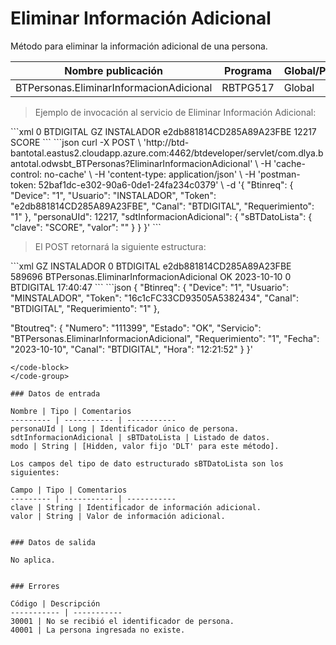 # Eliminar Información Adicional 

Método para eliminar la información adicional de una persona. 

Nombre publicación | Programa | Global/País 
--------- | ----------- | ----------- 
BTPersonas.EliminarInformacionAdicional | RBTPG517 | Global 

> Ejemplo de invocación al servicio de Eliminar Información Adicional: 

<code-group> 
<code-block title="XML" active> 
```xml 
<soapenv:Envelope xmlns:soapenv="http://schemas.xmlsoap.org/soap/envelope/" xmlns:bts="http://uy.com.dlya.bantotal/BTSOA/"> 
   <soapenv:Header/> 
   <soapenv:Body> 
      <bts:BTPersonas.EliminarInformacionAdicional> 
         <bts:Btinreq> 
            <bts:Requerimiento>0</bts:Requerimiento> 
            <bts:Canal>BTDIGITAL</bts:Canal> 
            <bts:Device>GZ</bts:Device> 
            <bts:Usuario>INSTALADOR</bts:Usuario> 
            <bts:Token>e2db881814CD285A89A23FBE</bts:Token> 
         </bts:Btinreq> 
         <bts:personaUId>12217</bts:personaUId> 
         <bts:sdtInformacionAdicional> 
            <bts:sBTDatoLista> 
               <bts:clave>SCORE</bts:clave> 
               <bts:valor></bts:valor> 
            </bts:sBTDatoLista> 
         </bts:sdtInformacionAdicional> 
      </bts:BTPersonas.EliminarInformacionAdicional> 
   </soapenv:Body> 
</soapenv:Envelope> 
``` 
</code-block> 

<code-block title="JSON"> 
```json 
curl -X POST \ 
	'http://btd-bantotal.eastus2.cloudapp.azure.com:4462/btdeveloper/servlet/com.dlya.bantotal.odwsbt_BTPersonas?EliminarInformacionAdicional' \ 
	-H 'cache-control: no-cache' \ 
	-H 'content-type: application/json' \ 
	-H 'postman-token: 52baf1dc-e302-90a6-0de1-24fa234c0379' \ 
	-d '{ 
	"Btinreq": { 
	  "Device": "1", 
	  "Usuario": "INSTALADOR", 
	  "Token": "e2db881814CD285A89A23FBE", 
	  "Canal": "BTDIGITAL", 
	  "Requerimiento": "1" 
	}, 
	"personaUId": 12217, 
        "sdtInformacionAdicional": { 
          "sBTDatoLista": { 
            "clave": "SCORE", 
            "valor": "" 
          } 
        } 
}' 
``` 
</code-block> 
</code-group> 

> El POST retornará la siguiente estructura: 

<code-group> 
<code-block title="XML" active> 
```xml 
<SOAP-ENV:Envelope xmlns:SOAP-ENV="http://schemas.xmlsoap.org/soap/envelope/" xmlns:xsd="http://www.w3.org/2001/XMLSchema" xmlns:SOAP-ENC="http://schemas.xmlsoap.org/soap/encoding/" xmlns:xsi="http://www.w3.org/2001/XMLSchema-instance"> 
   <SOAP-ENV:Body> 
      <BTPersonas.EliminarInformacionAdicionalResponse xmlns="http://uy.com.dlya.bantotal/BTSOA/"> 
         <Btinreq> 
            <Device>GZ</Device> 
            <Usuario>INSTALADOR</Usuario> 
            <Requerimiento>0</Requerimiento> 
            <Canal>BTDIGITAL</Canal> 
            <Token>e2db881814CD285A89A23FBE</Token> 
         </Btinreq> 
         <Erroresnegocio></Erroresnegocio> 
         <Btoutreq> 
            <Numero>589696</Numero> 
            <Servicio>BTPersonas.EliminarInformacionAdicional</Servicio> 
            <Estado>OK</Estado> 
            <Fecha>2023-10-10</Fecha> 
            <Requerimiento>0</Requerimiento> 
            <Canal>BTDIGITAL</Canal> 
            <Hora>17:40:47</Hora> 
         </Btoutreq> 
      </BTPersonas.EliminarInformacionAdicionalResponse> 
   </SOAP-ENV:Body> 
</SOAP-ENV:Envelope> 
``` 
</code-block> 

<code-block title="JSON"> 
```json 
{ 
   "Btinreq": { 
      "Device": "1", 
      "Usuario": "MINSTALADOR", 
      "Token": "16c1cFC33CD93505A5382434", 
      "Canal": "BTDIGITAL", 
      "Requerimiento": "1" 
   }, 

   "Btoutreq": { 
      "Numero": "111399", 
      "Estado": "OK", 
      "Servicio": "BTPersonas.EliminarInformacionAdicional", 
      "Requerimiento": "1", 
      "Fecha": "2023-10-10", 
      "Canal": "BTDIGITAL", 
      "Hora": "12:21:52" 
   } 
}' 
``` 
</code-block> 
</code-group> 

### Datos de entrada 

Nombre | Tipo | Comentarios 
--------- | ----------- | ----------- 
personaUId | Long | Identificador único de persona. 
sdtInformacionAdicional | sBTDatoLista | Listado de datos. 
modo | String | [Hidden, valor fijo 'DLT' para este método].  

Los campos del tipo de dato estructurado sBTDatoLista son los siguientes: 

Campo | Tipo | Comentarios 
--------- | ----------- | ----------- 
clave | String | Identificador de información adicional. 
valor | String | Valor de información adicional. 


### Datos de salida 

No aplica. 


### Errores 

Código | Descripción 
----------- | ----------- 
30001 | No se recibió el identificador de persona. 
40001 | La persona ingresada no existe. 


 

